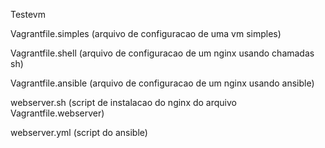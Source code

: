 Testevm

Vagrantfile.simples (arquivo de configuracao de uma vm simples)

Vagrantfile.shell (arquivo de configuracao de um nginx usando chamadas sh)

Vagrantfile.ansible (arquivo de configuracao de um nginx usando ansible)

webserver.sh (script de instalacao do nginx do arquivo Vagrantfile.webserver)

webserver.yml (script do ansible)
